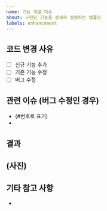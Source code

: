 ```yaml
---
name: 기능 개발 이슈
about: 구현된 기능을 상세히 설명하는 템플릿
labels: enhancement
---
```

## 코드 변경 사유
- [ ] 신규 기능 추가
- [ ] 기존 기능 수정
- [ ] 버그 수정
## 관련 이슈 (버그 수정인 경우)
- (#번호로 표기)
-
## 결과
(사진)
--
## 기타 참고 사항
- 